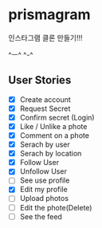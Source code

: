 # prismagram

인스타그램 클론 만들기!!!

^ㅡ^ ^-^

## User Stories

-   [x] Create account
-   [x] Request Secret
-   [x] Confirm secret (Login)
-   [x] Like / Unlike a phote
-   [x] Comment on a phote
-   [x] Serach by user
-   [x] Serach by location
-   [x] Follow User
-   [x] Unfollow User
-   [ ] See use profile
-   [x] Edit my profile
-   [ ] Upload photos
-   [ ] Edit the phote(Delete)
-   [ ] See the feed
